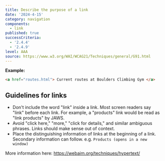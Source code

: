 ```yaml
---
title: Describe the purpose of a link
date: '2024-4-15'
category: navigation
components:
  - link
published: true
successCriteria:
  - '2.4.4'
  - '2.4.9'
level: AAA
source: https://www.w3.org/WAI/WCAG21/Techniques/general/G91.html
---
```


**Example:**

```html
<a href="routes.html"> Current routes at Boulders Climbing Gym </a>
```

## Guidelines for links

- Don't include the word "link" inside a link. Most screen readers say "link" before each link. For example, a "products" link would be read as "link products" by JAWS.
- Avoid "click here," "more," "click for details," and similar ambiguous phrases. Links should make sense out of context.
- Place the distinguishing information of links at the beginning of a link. Secondary information can follow. e.g. `Products (opens in a new window)`

More information here: <a href="https://webaim.org/techniques/hypertext/" target="_blank">https://webaim.org/techniques/hypertext/</a>
